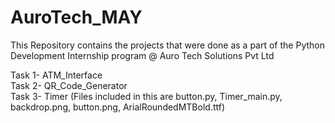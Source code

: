 # AuroTech_MAY
This Repository contains the projects that were done as a part of the Python Development Internship program @ Auro Tech Solutions Pvt Ltd

Task 1- ATM_Interface <br>
Task 2- QR_Code_Generator <br>
Task 3- Timer (Files included in this are button.py, Timer_main.py, backdrop.png, button.png, ArialRoundedMTBold.ttf) <br>
